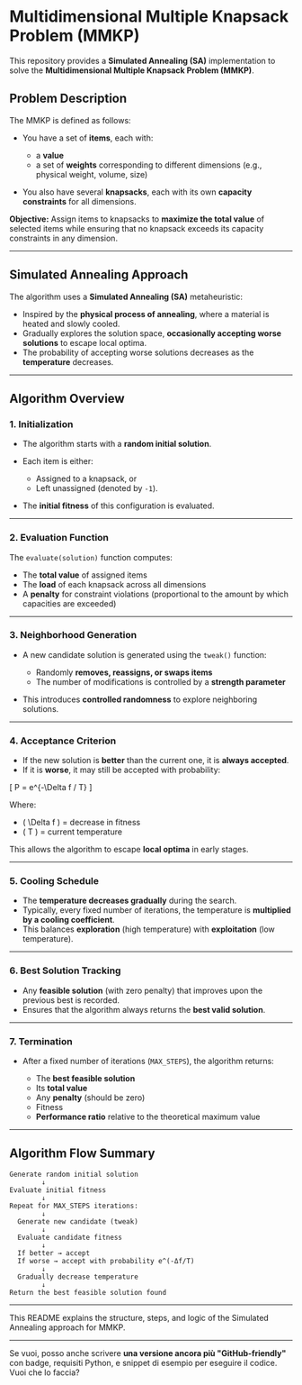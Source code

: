 # Multidimensional Multiple Knapsack Problem (MMKP)

This repository provides a **Simulated Annealing (SA)** implementation to solve the **Multidimensional Multiple Knapsack Problem (MMKP)**.

## Problem Description

The MMKP is defined as follows:

* You have a set of **items**, each with:

  * a **value**
  * a set of **weights** corresponding to different dimensions (e.g., physical weight, volume, size)
* You also have several **knapsacks**, each with its own **capacity constraints** for all dimensions.

**Objective:** Assign items to knapsacks to **maximize the total value** of selected items while ensuring that no knapsack exceeds its capacity constraints in any dimension.

---

## Simulated Annealing Approach

The algorithm uses a **Simulated Annealing (SA)** metaheuristic:

* Inspired by the **physical process of annealing**, where a material is heated and slowly cooled.
* Gradually explores the solution space, **occasionally accepting worse solutions** to escape local optima.
* The probability of accepting worse solutions decreases as the **temperature** decreases.

---

## Algorithm Overview

### 1. Initialization

* The algorithm starts with a **random initial solution**.
* Each item is either:

  * Assigned to a knapsack, or
  * Left unassigned (denoted by `-1`).
* The **initial fitness** of this configuration is evaluated.

---

### 2. Evaluation Function

The `evaluate(solution)` function computes:

* The **total value** of assigned items
* The **load** of each knapsack across all dimensions
* A **penalty** for constraint violations (proportional to the amount by which capacities are exceeded)

---

### 3. Neighborhood Generation

* A new candidate solution is generated using the `tweak()` function:

  * Randomly **removes, reassigns, or swaps items**
  * The number of modifications is controlled by a **strength parameter**
* This introduces **controlled randomness** to explore neighboring solutions.

---

### 4. Acceptance Criterion

* If the new solution is **better** than the current one, it is **always accepted**.
* If it is **worse**, it may still be accepted with probability:

[
P = e^{-\Delta f / T}
]

Where:

* ( \Delta f ) = decrease in fitness
* ( T ) = current temperature

This allows the algorithm to escape **local optima** in early stages.

---

### 5. Cooling Schedule

* The **temperature decreases gradually** during the search.
* Typically, every fixed number of iterations, the temperature is **multiplied by a cooling coefficient**.
* This balances **exploration** (high temperature) with **exploitation** (low temperature).

---

### 6. Best Solution Tracking

* Any **feasible solution** (with zero penalty) that improves upon the previous best is recorded.
* Ensures that the algorithm always returns the **best valid solution**.

---

### 7. Termination

* After a fixed number of iterations (`MAX_STEPS`), the algorithm returns:

  * The **best feasible solution**
  * Its **total value**
  * Any **penalty** (should be zero)
  * Fitness
  * **Performance ratio** relative to the theoretical maximum value

---

## Algorithm Flow Summary

```text
Generate random initial solution
        ↓
Evaluate initial fitness
        ↓
Repeat for MAX_STEPS iterations:
        ↓
  Generate new candidate (tweak)
        ↓
  Evaluate candidate fitness
        ↓
  If better → accept
  If worse → accept with probability e^(-Δf/T)
        ↓
  Gradually decrease temperature
        ↓
Return the best feasible solution found
```

---

This README explains the structure, steps, and logic of the Simulated Annealing approach for MMKP.

---

Se vuoi, posso anche scrivere **una versione ancora più "GitHub-friendly"** con badge, requisiti Python, e snippet di esempio per eseguire il codice. Vuoi che lo faccia?
